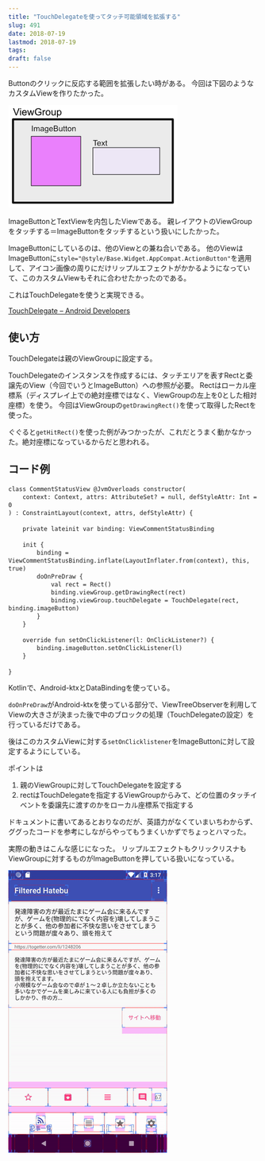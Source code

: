 ```yaml
---
title: "TouchDelegateを使ってタッチ可能領域を拡張する"
slug: 491
date: 2018-07-19
lastmod: 2018-07-19
tags: 
draft: false
---
```


Buttonのクリックに反応する範囲を拡張したい時がある。
今回は下図のようなカスタムViewを作りたかった。

![Image](9d36ae5e6c479a30c23256adcd5ddd19.png)

ImageButtonとTextViewを内包したViewである。
親レイアウトのViewGroupをタッチする＝ImageButtonをタッチするという扱いにしたかった。

ImageButtonにしているのは、他のViewとの兼ね合いである。
他のViewはImageButtonに`style="@style/Base.Widget.AppCompat.ActionButton"`を適用して、アイコン画像の周りにだけリップルエフェクトがかかるようになっていて、このカスタムViewもそれに合わせたかったのである。

これはTouchDelegateを使うと実現できる。

<a href="https://developer.android.com/reference/android/view/TouchDelegate">TouchDelegate &#8211; Android Developers</a>


## 使い方


TouchDelegateは親のViewGroupに設定する。

TouchDelegateのインスタンスを作成するには、タッチエリアを表すRectと委譲先のView（今回でいうとImageButton）への参照が必要。
Rectはローカル座標系（ディスプレイ上での絶対座標ではなく、ViewGroupの左上を0とした相対座標）を使う。
今回はViewGroupの`getDrawingRect()`を使って取得したRectを使った。

ぐぐると`getHitRect()`を使った例がみつかったが、これだとうまく動かなかった。絶対座標になっているからだと思われる。


## コード例



```
class CommentStatusView @JvmOverloads constructor(
    context: Context, attrs: AttributeSet? = null, defStyleAttr: Int = 0
) : ConstraintLayout(context, attrs, defStyleAttr) {

    private lateinit var binding: ViewCommentStatusBinding

    init {
        binding = ViewCommentStatusBinding.inflate(LayoutInflater.from(context), this, true)
        doOnPreDraw {
            val rect = Rect()
            binding.viewGroup.getDrawingRect(rect)
            binding.viewGroup.touchDelegate = TouchDelegate(rect, binding.imageButton)
        }
    }

    override fun setOnClickListener(l: OnClickListener?) {
        binding.imageButton.setOnClickListener(l)
    }

}
```

Kotlinで、Android-ktxとDataBindingを使っている。

`doOnPreDraw`がAndroid-ktxを使っている部分で、ViewTreeObserverを利用してViewの大きさが決まった後で中のブロックの処理（TouchDelegateの設定）を行っているだけである。

後はこのカスタムViewに対する`setOnClicklistener`をImageButtonに対して設定するようにしている。

ポイントは

<ol>
<li>親のViewGroupに対してTouchDelegateを設定する</li>
<li>rectはTouchDelegateを指定するViewGroupからみて、どの位置のタッチイベントを委譲先に渡すのかをローカル座標系で指定する</li>
</ol>
ドキュメントに書いてあるとおりなのだが、英語力がなくていまいちわからず、ググったコードを参考にしながらやってもうまくいかずでちょっとハマった。

実際の動きはこんな感じになった。
リップルエフェクトもクリックリスナもViewGroupに対するものがImageButtonを押している扱いになっている。

![Ezgif 4 fc7d03caa2](ezgif-4-fc7d03caa2.gif)


  